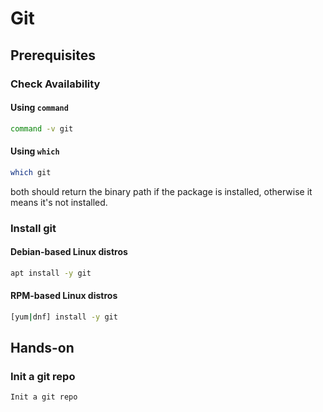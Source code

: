 # Git

## Prerequisites
### Check Availability
#### Using `command`
```bash
command -v git
```

#### Using `which`
```bash
which git
```

both should return the binary path if the package is installed, otherwise it means it's not installed.

### Install git
#### Debian-based Linux distros
```bash
apt install -y git
```

#### RPM-based Linux distros
```bash
[yum|dnf] install -y git
```

## Hands-on
### Init a git repo
```bash
Init a git repo
```